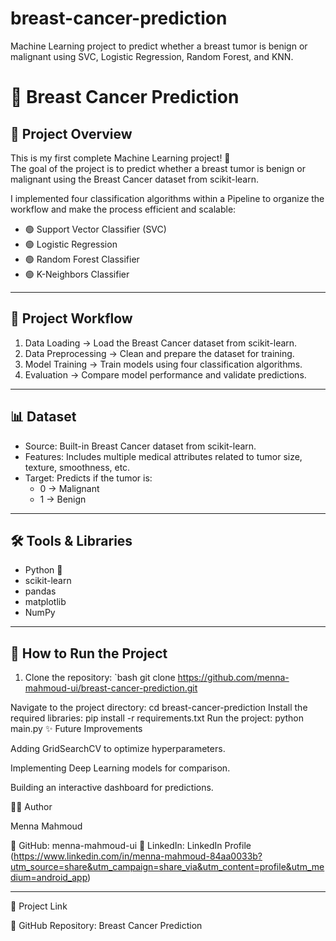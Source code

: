 # breast-cancer-prediction
Machine Learning project to predict whether a breast tumor is benign or malignant using SVC, Logistic Regression, Random Forest, and KNN.
# 🧠 Breast Cancer Prediction

## 📌 Project Overview
This is my first complete Machine Learning project! 🎉  
The goal of the project is to predict whether a breast tumor is benign or malignant using the Breast Cancer dataset from scikit-learn.

I implemented four classification algorithms within a Pipeline to organize the workflow and make the process efficient and scalable:

- 🟢 Support Vector Classifier (SVC)
- 🟢 Logistic Regression
- 🟢 Random Forest Classifier
- 🟢 K-Neighbors Classifier

---

## 🚀 Project Workflow
1. Data Loading → Load the Breast Cancer dataset from scikit-learn.
2. Data Preprocessing → Clean and prepare the dataset for training.
3. Model Training → Train models using four classification algorithms.
4. Evaluation → Compare model performance and validate predictions.

---

## 📊 Dataset
- Source: Built-in Breast Cancer dataset from scikit-learn.
- Features: Includes multiple medical attributes related to tumor size, texture, smoothness, etc.
- Target: Predicts if the tumor is:
  - 0 → Malignant
  - 1 → Benign

---

## 🛠️ Tools & Libraries
- Python 🐍
- scikit-learn
- pandas
- matplotlib
- NumPy

---

## 🧩 How to Run the Project
1. Clone the repository:
   `bash
   git clone https://github.com/menna-mahmoud-ui/breast-cancer-prediction.git

Navigate to the project directory:
cd breast-cancer-prediction
Install the required libraries:
pip install -r requirements.txt
Run the project:
python main.py
✨ Future Improvements

Adding GridSearchCV to optimize hyperparameters.

Implementing Deep Learning models for comparison.

Building an interactive dashboard for predictions.


👩‍💻 Author

Menna Mahmoud

🔗 GitHub: menna-mahmoud-ui
🔗 LinkedIn: LinkedIn Profile (https://www.linkedin.com/in/menna-mahmoud-84aa0033b?utm_source=share&utm_campaign=share_via&utm_content=profile&utm_medium=android_app)


---

📎 Project Link

🔗 GitHub Repository: Breast Cancer Prediction
